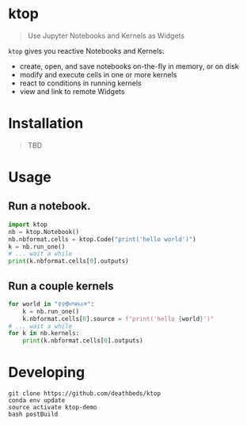 # ktop
> Use Jupyter Notebooks and Kernels as Widgets

`ktop` gives you reactive Notebooks and Kernels:
- create, open, and save notebooks on-the-fly in memory, or on disk
- modify and execute cells in one or more kernels
- react to conditions in running kernels
- view and link to remote Widgets

# Installation
> TBD

# Usage
## Run a notebook.
```python
import ktop
nb = ktop.Notebook()
nb.nbformat.cells = ktop.Code("print('hello world')")
k = nb.run_one()
# ... wait a while
print(k.nbformat.cells[0].outputs)
```

## Run a couple kernels
```python
for world in "☿♀🜨♂♃♄⛢♆":
    k = nb.run_one()
    k.nbformat.cells[0].source = f"print('hello {world}')"
# ... wait a while
for k in nb.kernels:
    print(k.nbformat.cells[0].outputs)
```

# Developing
```
git clone https://github.com/deathbeds/ktop
conda env update
source activate ktop-demo
bash postBuild
```
